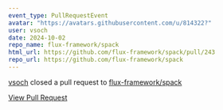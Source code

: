 ```yaml
---
event_type: PullRequestEvent
avatar: "https://avatars.githubusercontent.com/u/814322?"
user: vsoch
date: 2024-10-02
repo_name: flux-framework/spack
html_url: https://github.com/flux-framework/spack/pull/243
repo_url: https://github.com/flux-framework/spack
---
```


<a href='https://github.com/vsoch' target='_blank'>vsoch</a> closed a pull request to <a href='https://github.com/flux-framework/spack' target='_blank'>flux-framework/spack</a>

<a href='https://github.com/flux-framework/spack/pull/243' target='_blank'>View Pull Request</a>